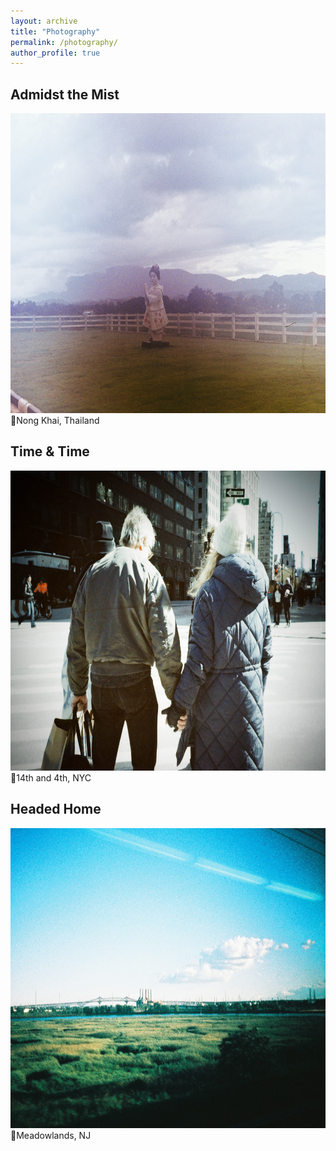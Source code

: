 ```yaml
---
layout: archive
title: "Photography"
permalink: /photography/
author_profile: true
---
```


## Admidst the Mist
<p align="left"> 
  <img src="/images/000001 copy.JPG" alt="Thai statue" width="720" height="480">
  <br>
  <span>📍Nong Khai, Thailand</span>
</p>

## Time & Time
<p align="left"> 
  <img src="/images/AutoBoy000002180034Edited.jpg" alt="Hand Holding" width="720" height="480">
  <br> 
  <span>📍14th and 4th, NYC</span>
</p>

## Headed Home
<p align="left"> 
  <img src="/images/000065.JPG" alt="Train Home" width="720" height="480">
  <br> 
  <span>📍Meadowlands, NJ</span>
</p>

